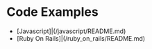 # Code Examples

 - [Javascript]|(/javascript/README.md)
 - [Ruby On Rails]|(/ruby_on_rails/README.md)
